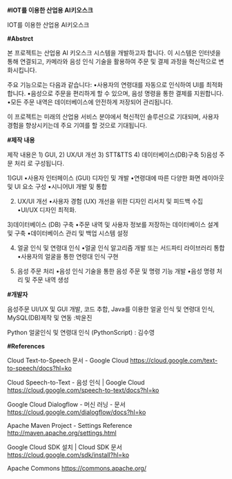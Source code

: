 **#IOT를 이용한 산업용 AI키오스크**

IOT를 이용한 산업용 AI키오스크

**#Abstrct**

본 프로젝트는 산업용 AI 키오스크 시스템을 개발하고자 합니다. 이 시스템은 인터넷을 통해 연결되고, 카메라와 음성 인식 기술을 활용하여 주문 및 결제 과정을 혁신적으로 변화시킵니다.

주요 기능으로는 다음과 같습니다:
•사용자의 연령대를 자동으로 인식하여 UI를 최적화합니다.
•음성으로 주문을 편리하게 할 수 있으며, 음성 명령을 통한 결제를 지원합니다.
•모든 주문 내역은 데이터베이스에 안전하게 저장되어 관리됩니다.

이 프로젝트는 미래의 산업용 서비스 분야에서 혁신적인 솔루션으로 기대되며, 사용자 경험을 향상시키는데 주요 기여를 할 것으로 기대됩니다.

**#제작 내용**

제작 내용은 1) GUI, 2) UX/UI 개선 3) STT&TTS 4) 데이터베이스(DB)구축 5)음성 주문 처리 로 구성됩니다.

1)GUI 
•사용자 인터페이스 (GUI) 디자인 및 개발
•연령대에 따른 다양한 화면 레이아웃 및 UI 요소 구성
•시니어UI 개발 및 통합 

2) UX/UI 개선 
•사용자 경험 (UX) 개선을 위한 디자인 리서치 및 피드백 수집
•UI/UX 디자인 최적화.

3)데이터베이스 (DB) 구축
•주문 내역 및 사용자 정보를 저장하는 데이터베이스 설계 및 구축
•데이터베이스 관리 및 백업 시스템 설정

4) 얼굴 인식 및 연령대 인식
•얼굴 인식 알고리즘 개발 또는 서드파티 라이브러리 통합
•사용자의 얼굴을 통한 연령대 인식 구현

5) 음성 주문 처리
•음성 인식 기술을 통한 음성 주문 및 명령 기능 개발
•음성 명령 처리 및 주문 내역 생성

**#개발자**

음성주문 UI/UX 및 GUI 개발, 코드 추합, Java를 이용한 얼굴 인식 및 연령대 인식, MySQL(DB)제작 및 연동 :박윤진

Python 얼굴인식 및 연령대 인식 (PythonScript) : 김수영



**#References**

Cloud Text-to-Speech 문서 - Google Cloud https://cloud.google.com/text-to-speech/docs?hl=ko

Cloud Speech-to-Text - 음성 인식 | Google Cloud https://cloud.google.com/speech-to-text/docs?hl=ko

Google Cloud Dialogflow - 머신 러닝 - 문서 https://cloud.google.com/dialogflow/docs?hl=ko

Apache Maven Project - Settings Reference http://maven.apache.org/settings.html

Google Cloud SDK 설치 | Cloud SDK 문서 https://cloud.google.com/sdk/install?hl=ko

Apache Commons https://commons.apache.org/



